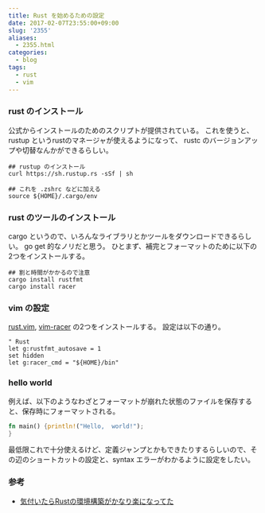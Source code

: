 ```yaml
---
title: Rust を始めるための設定
date: 2017-02-07T23:55:00+09:00
slug: '2355'
aliases:
  - 2355.html
categories:
  - blog
tags:
  - rust
  - vim
---
```



### rust のインストール

公式からインストールのためのスクリプトが提供されている。
これを使うと、rustup というrustのマネージャが使えるようになって、
rustc のバージョンアップや切替なんかができるらしい。

```
## rustup のインストール
curl https://sh.rustup.rs -sSf | sh

## これを .zshrc などに加える
source ${HOME}/.cargo/env
```

### rust のツールのインストール

cargo というので、いろんなライブラリとかツールをダウンロードできるらしい。
go get 的なノリだと思う。
ひとまず、補完とフォーマットのために以下の2つをインストールする。

```
## 割と時間がかかるので注意
cargo install rustfmt
cargo install racer
```

### vim の設定

[rust.vim](https://github.com/rust-lang/rust.vim), [vim-racer](https://github.com/racer-rust/vim-racer) の2つをインストールする。
設定は以下の通り。
```
" Rust
let g:rustfmt_autosave = 1
set hidden
let g:racer_cmd = "${HOME}/bin"
```

### hello world

例えば、以下のようなわざとフォーマットが崩れた状態のファイルを保存すると、保存時にフォーマットされる。
```rust
fn main() {println!("Hello,  world!");
}
```

最低限これで十分使えるけど、定義ジャンプとかもできたりするらしいので、その辺のショートカットの設定と、syntax エラーがわかるように設定をしたい。


### 参考

* [気付いたらRustの環境構築がかなり楽になってた](http://keens.github.io/blog/2016/12/29/kizuitararustnokankyoukouchikugakanarirakuninatteta/)
